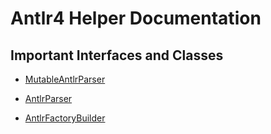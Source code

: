 # Antlr4 Helper Documentation

## Important Interfaces and Classes

* [MutableAntlrParser](./classes/_parser_mutable_antlr_parser_.mutableantlrparser.md)

* [AntlrParser](./classes/_parser_antlr_parser_.antlrparser.md)

* [AntlrFactoryBuilder](./classes/_factory_antlr_factory_.antlrfactorybuilder.md)
